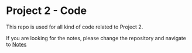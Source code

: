 # Project 2 - Code

This repo is used for all kind of code related to Project 2.


If you are looking for the notes, please change the repository and navigate to [Notes](https://gitlab.ti.bfh.ch/mosef5-project2/notes)